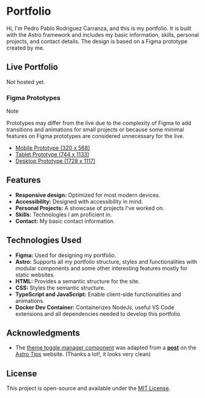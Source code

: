 # Portfolio

Hi, I'm Pedro Pablo Rodriguez Carranza, and this is my portfolio. It is built with the Astro framework and includes my basic information, skills, personal projects, and contact details. The design is based on a Figma prototype created by me.

## Live Portfolio

Not hosted yet.

### Figma Prototypes

> [!NOTE]
> Prototypes may differ from the live due to the complexity of Figma to add transitions and animations for small projects or because some minimal features on Figma prototypes are considered unnecessary for the live.

- [Mobile Prototype (320 x 568)](https://www.figma.com/proto/1Tt1jXKBHxTCTl31OJPIPS/Portfolio?node-id=5109-20105&t=3mrXBcdVFGckruP2-1&scaling=scale-down&content-scaling=fixed&page-id=5109%3A18978)
- [Tablet Prototype (744 x 1133)](https://www.figma.com/proto/1Tt1jXKBHxTCTl31OJPIPS/Portfolio?node-id=5118-27373&t=DqSoRUAXzobQS7xG-1&scaling=scale-down&content-scaling=fixed&page-id=5118%3A25315)
- [Desktop Prototype (1728 x 1117)](https://www.figma.com/proto/1Tt1jXKBHxTCTl31OJPIPS/Portfolio?node-id=5002-10656&t=vSypmpcl1ij1gkLO-1&scaling=scale-down&content-scaling=fixed&page-id=522%3A12151)

## Features

- **Responsive design:** Optimized for most modern devices.
- **Accessibility:** Designed with accessibility in mind.
- **Personal Projects:** A showcase of projects I've worked on.
- **Skills:** Technologies I am proficient in.
- **Contact:** My basic contact information.

## Technologies Used

- **Figma:** Used for designing my portfolio.
- **Astro:** Supports all my portfolio structure, styles and functionalities with modular components and some other interesting features mostly for static websites.
- **HTML:** Provides a semantic structure for the site.
- **CSS:** Styles the semantic structure.
- **TypeScript and JavaScript:** Enable client-side functionalities and animations.
- **Docker Dev Container:** Containerizes NodeJs, useful VS Code extensions and all dependencies needed to develop this portfolio.

## Acknowledgments

- The [theme toggle manager component](src/components/themes/ThemeManager.astro) was adapted from a **[post](https://astro-tips.dev/recipes/dark-mode/)** on the [Astro Tips](https://astro-tips.dev/) website. (Thanks a lot!, it looks very clean)

## License

This project is open-source and available under the [MIT License](LICENSE.md).
